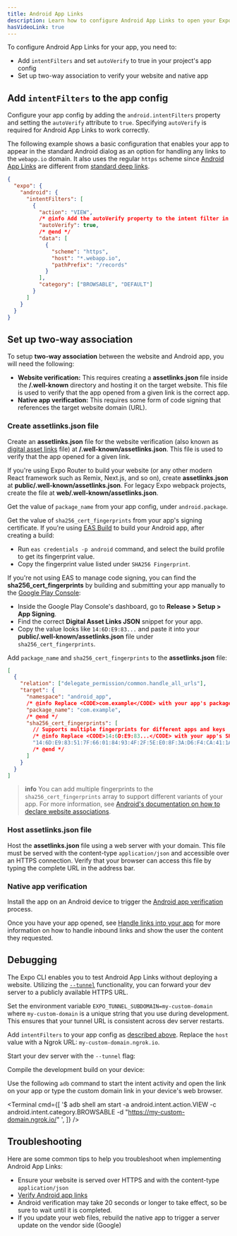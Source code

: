 ```yaml
---
title: Android App Links
description: Learn how to configure Android App Links to open your Expo app from a standard web URL.
hasVideoLink: true
---
```


To configure Android App Links for your app, you need to:

- Add `intentFilters` and set `autoVerify` to true in your project's app config
- Set up two-way association to verify your website and native app

## Add `intentFilters` to the app config

Configure your app config by adding the `android.intentFilters` property and setting the `autoVerify` attribute to `true`. Specifying `autoVerify` is required for Android App Links to work correctly.

The following example shows a basic configuration that enables your app to appear in the standard Android dialog as an option for handling any links to the `webapp.io` domain. It also uses the regular `https` scheme since [Android App Links](/linking/overview/#android-app-links) are different from [standard deep links](/linking/into-other-apps/).

```json app.json|collapseHeight=454
{
  "expo": {
    "android": {
      "intentFilters": [
        {
          "action": "VIEW",
          /* @info Add the autoVerify property to the intent filter in app config to enable app links.*/
          "autoVerify": true,
          /* @end */
          "data": [
            {
              "scheme": "https",
              "host": "*.webapp.io",
              "pathPrefix": "/records"
            }
          ],
          "category": ["BROWSABLE", "DEFAULT"]
        }
      ]
    }
  }
}
```

## Set up two-way association

To setup **two-way association** between the website and Android app, you will need the following:

- **Website verification:** This requires creating a **assetlinks.json** file inside the **/.well-known** directory and hosting it on the target website. This file is used to verify that the app opened from a given link is the correct app.
- **Native app verification:** This requires some form of code signing that references the target website domain (URL).

### Create assetlinks.json file

Create an **assetlinks.json** file for the website verification (also known as [digital asset links](https://developers.google.com/digital-asset-links/v1/getting-started) file) at **/.well-known/assetlinks.json**. This file is used to verify that the app opened for a given link.

If you're using Expo Router to build your website (or any other modern React framework such as Remix, Next.js, and so on), create **assetlinks.json** at **public/.well-known/assetlinks.json**. For legacy Expo webpack projects, create the file at **web/.well-known/assetlinks.json**.

Get the value of `package_name` from your app config, under `android.package`.

Get the value of `sha256_cert_fingerprints` from your app's signing certificate. If you're using [EAS Build](/build/setup/) to build your Android app, after creating a build:

- Run `eas credentials -p android` command, and select the build profile to get its fingerprint value.
- Copy the fingerprint value listed under `SHA256 Fingerprint`.

<Collapsible summary="Alternate method to obtain the SHA256 certificate fingerprint from Google Play Console">

If you're not using EAS to manage code signing, you can find the **sha256_cert_fingerprints** by building and submitting your app manually to the [Google Play Console](https://play.google.com/console/):

- Inside the Google Play Console's dashboard, go to **Release > Setup > App Signing**.
- Find the correct **Digital Asset Links JSON** snippet for your app.
- Copy the value looks like `14:6D:E9:83...` and paste it into your **public/.well-known/assetlinks.json** file under `sha256_cert_fingerprints`.

</Collapsible>

Add `package_name` and `sha256_cert_fingerprints` to the **assetlinks.json** file:

```json public/.well-known/assetlinks.json
[
  {
    "relation": ["delegate_permission/common.handle_all_urls"],
    "target": {
      "namespace": "android_app",
      /* @info Replace <CODE>com.example</CODE> with your app's package name. */
      "package_name": "com.example",
      /* @end */
      "sha256_cert_fingerprints": [
        // Supports multiple fingerprints for different apps and keys
        /* @info Replace <CODE>14:6D:E9:83...</CODE> with your app's SHA256 certificate fingerprint. */
        "14:6D:E9:83:51:7F:66:01:84:93:4F:2F:5E:E0:8F:3A:D6:F4:CA:41:1A:CF:45:BF:8D:10:76:76:CD"
        /* @end */
      ]
    }
  }
]
```

> **info** You can add multiple fingerprints to the `sha256_cert_fingerprints` array to support different variants of your app. For more information, see [Android's documentation on how to declare website associations](https://developer.android.com/training/app-links/verify-android-applinks#web-assoc).

### Host assetlinks.json file

Host the **assetlinks.json** file using a web server with your domain. This file must be served with the content-type `application/json` and accessible over an HTTPS connection. Verify that your browser can access this file by typing the complete URL in the address bar.

### Native app verification

Install the app on an Android device to trigger the [Android app verification](https://developer.android.com/training/app-links/verify-android-applinks#web-assoc) process.

Once you have your app opened, see [Handle links into your app](/linking/into-your-app/#handle-urls) for more information on how to handle inbound links and show the user the content they requested.

## Debugging

The Expo CLI enables you to test Android App Links without deploying a website. Utilizing the [`--tunnel`](/more/expo-cli/#tunneling) functionality, you can forward your dev server to a publicly available HTTPS URL.

Set the environment variable `EXPO_TUNNEL_SUBDOMAIN=my-custom-domain` where `my-custom-domain` is a unique string that you use during development. This ensures that your tunnel URL is consistent across dev server restarts.

Add `intentFilters` to your app config as [described above](#add-intentfilters-to-the-app-config). Replace the `host` value with a Ngrok URL: `my-custom-domain.ngrok.io`.

Start your dev server with the `--tunnel` flag:

Compile the development build on your device:

Use the following `adb` command to start the intent activity and open the link on your app or type the custom domain link in your device's web browser.

<Terminal
  cmd={[
    '$ adb shell am start -a android.intent.action.VIEW  -c android.intent.category.BROWSABLE -d "https://my-custom-domain.ngrok.io/" <your-package-name>',
  ]}
/>

## Troubleshooting

Here are some common tips to help you troubleshoot when implementing Android App Links:

- Ensure your website is served over HTTPS and with the content-type `application/json`
- [Verify Android app links](https://developer.android.com/training/app-links/verify-android-applinks)
- Android verification may take 20 seconds or longer to take effect, so be sure to wait until it is completed.
- If you update your web files, rebuild the native app to trigger a server update on the vendor side (Google)